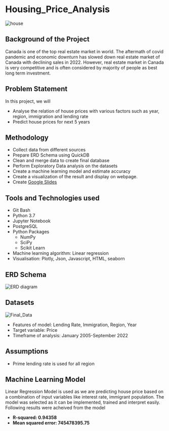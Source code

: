 # Housing_Price_Analysis


![house](https://user-images.githubusercontent.com/108366412/202578852-4a87745b-9a9a-4e15-a6e1-f992e4395957.jpg)

## Background of the Project
Canada is one of the top real estate market in world. The aftermath of covid pandemic and economic downturn has slowed down real estate market of Canada with declining sales in 2022. However, real estate market in Canada is very competitive and is often considered by majority of people as best long term investment.

## Problem Statement
In this project, we will
- Analyse the relation of house prices with various factors such as  year, region, immigration and lending rate
- Predict house prices for next 5 years

## Methodology 
- Collect data from different sources
- Prepare ERD Schema using QuickDB
- Clean and merge data to create final database
- Perform Exploratory Data analysis on the datasets
- Create a machine learning model and estimate accuracy
- Create a visualization of the result and display on webpage.
- Create [Google Slides](https://docs.google.com/presentation/d/17urz7OMdW8Qi5NzWePaZ6ScvPWxBlKx10AwSCiOk1jo/edit#slide=id.g17505948ed0_0_140)

## Tools and Technologies used
- Git Bash
- Python 3.7
- Jupyter Notebook
- PostgreSQL
- Python Packages
    - NumPy
    - SciPy
    - Scikit Learn
- Machine learning algorithm: Linear regression
- Visualisation: Plotly, Json, Javascript, HTML, seaborn

## ERD Schema
![ERD diagram](https://user-images.githubusercontent.com/108366412/205193712-24614d09-6b1f-42c7-ae5b-ad0b7c8e4512.png)

## Datasets
![Final_Data](https://user-images.githubusercontent.com/108366412/205194249-444d2bda-9b2d-4c73-a2b5-ce9bd7c89cf9.png)

- Features of model: Lending Rate, Immigration, Region, Year
- Target variable: Price
- Timeframe of analysis: January 2005-September 2022

## Assumptions
- Prime lending rate is used for all region

## Machine Learning Model
Linear Regression Model is used as we are predicting house price based on a combination of input variables like interest rate, immigrant population. The model was selected as it can be implemented, trained and interpret easily. 
Following results were acheived from the model
* **R-squared: 0.94358**
* **Mean squared error:  745478395.75**

